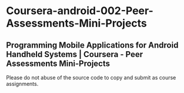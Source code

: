 Coursera-android-002-Peer-Assessments-Mini-Projects
===================================================

## Programming Mobile Applications for Android Handheld Systems | Coursera - Peer Assessments Mini-Projects

Please do not abuse of the source code to copy and submit as course assignments.
